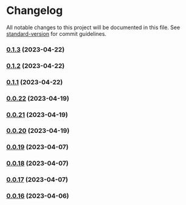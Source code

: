 # Changelog

All notable changes to this project will be documented in this file. See [standard-version](https://github.com/conventional-changelog/standard-version) for commit guidelines.

### [0.1.3](https://github.com/alexsanteenodev/nodemailer-sequelize-queue/compare/v0.1.2...v0.1.3) (2023-04-22)

### [0.1.2](https://github.com/alexchernishov/nodemailer-sequelize-queue/compare/v0.1.1...v0.1.2) (2023-04-22)

### [0.1.1](https://github.com/alexchernishov/nodemailer-sequelize-queue/compare/v0.0.22...v0.1.1) (2023-04-22)

### [0.0.22](https://github.com/alexchernishov/nodemailer-sequelize-queue/compare/v0.0.21...v0.0.22) (2023-04-19)

### [0.0.21](https://github.com/alexchernishov/nodemailer-sequelize-queue/compare/v0.0.20...v0.0.21) (2023-04-19)

### [0.0.20](https://github.com/alexchernishov/nodemailer-sequelize-queue/compare/v0.0.19...v0.0.20) (2023-04-19)

### [0.0.19](https://github.com/alexchernishov/nodemailer-sequelize-queue/compare/v0.0.18...v0.0.19) (2023-04-07)

### [0.0.18](https://github.com/alexchernishov/nodemailer-sequelize-queue/compare/v0.0.17...v0.0.18) (2023-04-07)

### [0.0.17](https://github.com/alexchernishov/nodemailer-sequelize-queue/compare/v0.0.16...v0.0.17) (2023-04-07)

### [0.0.16](https://github.com/alexchernishov/nodemailer-sequelize-queue/compare/v0.0.14...v0.0.16) (2023-04-06)
